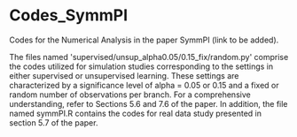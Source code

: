 # Codes_SymmPI
Codes for the Numerical Analysis in the paper SymmPI (link to be added).

The files named 'supervised/unsup_alpha0.05/0.15_fix/random.py' comprise the codes utilized for simulation studies corresponding to the settings in either supervised or unsupervised learning. These settings are characterized by a significance level of alpha = 0.05 or 0.15 and a fixed or random number of observations per branch. For a comprehensive understanding, refer to Sections 5.6 and 7.6 of the paper. In addition, the file named symmPI.R contains the codes for real data study presented in section 5.7 of the paper.

